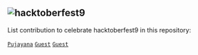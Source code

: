## <img alt="hacktoberfest9" src="https://github.com/pujayana/pujayana/blob/main/assets/hacktoberfest9/virtual-background-hacktoberfest9.png">
List contribution to celebrate hacktoberfest9 in this repository:

[`Pujayana`](https://github.com/pujayana "Pujayana Github")
[``Guest``](https://github.com/ "Guest Github")
[```Guest```](https://github.com/ "Guest Github")